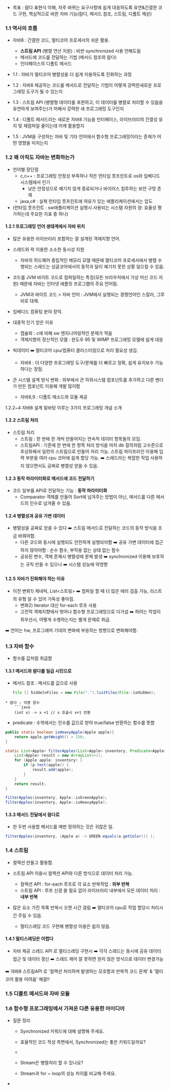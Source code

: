 * 목표 : 람다 표현식 이해, 자주 바뀌는 요구사항에 쉽게 대응하도록 유연&간결한 코드 구현, 핵심적으로 바뀐 자바 기능(람다, 메서드 참조, 스트림, 디폴트 메섣)
### 1.1 역사의 흐름 

* 자바8 : 간결한 코드, 멀티코어 프로세서의 쉬운 활용.
	* **스트림 API** (병렬 연산 지원) : 비싼 synchronized 사용 안해도됨
	* 메서드에 코드를 전달하는 기법 (메서드 참조와 람다)
	* 인터페이스의 디폴트 메서드

* 1.1 : 자바가 멀티코어 병렬성을 더 쉽게 이용하도록 진화하는 과정
* 1.2 : 자바8 제공하는 코드를 메서드로 전달하는 기법이 어떻게 강력한새로운 프로그래밍 도구가 될 수 있는지
* 1.3 : 스트림 API (병렬형 데이터를 포현하고, 이 데이터를 병렬로 처리할 수 있음을 유연하게 보여주는)가 어째서 강력한 새 프로그래밍 도구인지
* 1.4 : 디폴트 메서드라는 새로운 자바8 기능을 인터페이스, 라이브러리의 간결성 유지 및 재컴파일 줄이는데 어캐 활용할지
* 1.5 : JVM을 구성하는 자바 및 기타 언어에서 함수형 프로그래밍이라는 존재가 어떤 영향을 미치는지

### 1.2 왜 아직도 자바는 변화하는가

* 언어별 장단점
	* c,c++ : 프로그래밍 안정성 부족하나 작은 런타임 풋프린트로 os와 임베디드 시스템에서 인기
		* 낮은 안정성으로 예기치 않게 종료되거나 바이러스 침투하는 보안 구멍 존재
	* java,c# : 실제 런타임 풋프린트에 여유가 있는 애플리케이션에서는 압도
* (런타임 풋프린트 : sw애플리케이션 실행시 사용되는 시스템 자원의 양: 효율성 평가하는데 주요한 지표 중 하나)

#### 1.2.1 프로그래밍 언어 생태계에서 자바 위치
* 많은 유용한 라이브러리 포함하는 잘 설계된 객체지향 언어.
* 스레드와 락 이용한 소소한 동시성 지원
	* 자바의 하드웨어 중립적인 메모리 모델 때문에 멀티코어 프로세서에서 병렬 수행되는 스레드는 싱글코어에서의 동작과 달리  예기치 못한 상황 일으킬 수 있음.
* 코드를 JVM 바이트 코드로 컴파일하는 특징(모든 브라우저에서 가상 머신 코드 지원) 때문에 자바는 인터넷 애플릿 프로그램의 주요 언어됨.
	* JVM과 바이트 코드 > 자바 언어 : JVM에서 실행되는 경쟁언어인 스칼라, 그루비로 대체.
* 임베디드 컴퓨팅 분야 장악.

* 대중적 인기 얻은 이유
	* 캡슐화 : c에 비해 sw 엔지니어링적인 문제가 적음
	* 객체지향의 정신적인 모델 : 윈도우 95 및 WIMP 프로그래밍 모델에 쉽게 대응

* 빅데이터 ➡️ 멀티코어 cpu/컴퓨터 클러스터링으로 처리 필요성 생김.
	* 자바8 : 더 다양한 프로그래밍 도구/문제를 더 빠르고 정확, 쉽게 유지보수 가능하다는 장점.
* 큰 시스템 설계 방식 변화 : 외부에서 큰 하위시스템 컴포넌트를 추가하고 다른 벤더가 만든 컴포넌트 이용해 개발 많이함
	* 자바8,9 : 디폴트 메소드와 모듈 제공

1.2.2~4 자바8 설계 밑바탕 이루는 3가지 프로그래밍 개념 소개
#### 1.2.2 스트림 처리
* 스트림 처리
	* 스트림 : 한 번에 한 개씩 만들어지는 연속적 데이터 항목들의 모임.
	* 스트림API : 기존에 한 번에 한 항목 처리 방식을 마치 db 질의처럼 고수준으로 추상화해서 일련의 스트림으로 만들어 처리 가능. 스트림 파이프라인 이용해 입력 부분을 여러 cpu 코어에 쉽게 할당 가능. ➡️ 스레드라는 복잡한 작업 사용하지 않으면서도 공짜로 병렬성 얻을 수 있음.

#### 1.2.3 동작 파라미터화로 메서드에 코드 전달하기
* 코드 일부를 API로 전달하는 기능 : **동작 파라미터화**
	* Comparator 객체를 만들어 Sort에 넘겨주는 방법이 아닌, 메서드를 다른 메서드의 인수로 넘겨줄 수 있음.

#### 1.2.4 병렬성과 공유 가변 데이터
* 병렬성을 공짜로 얻을 수 있다 ➡️ 스트림 메서드로 전달하는 코드의 동작 방식을 조금 바꿔야함.
	* 다른 코드와 동시에 실행되도 안전하게 실행되야함 ➡️ 공유 가변 데이터에 접근하지 않아야함 : 순수 함수, 부작용 없는 상태 없는 함수
	* 공유된 변수, 객체 존재시 병렬성에 문제 발생 ➡️ synchronized 이용해 보호하는 규칙 만들 수 있으나 ➡️ 시스템 성능에 악영향 
	  
#### 1.2.5 자바가 진화해야 하는 이유
* 이전 변화1) 제네릭, List<스트링> ➡️ 컴파일 할 때 더 많은 에러 검출 가능, 리스트의 유형 알 수 있어 가독성 좋아짐.
	* 변화2) Iterator 대신 for-each 루프 사용
	* 고전적 객체지향에서 벗어나 함수형 프로그래밍으로 다가섬 ➡️ 하려는 작업이 최우선시, 어떻게 수행하는지는 별개 문제로 취급.

➡️ 언어는 hw, 프로그래머 기대의 변화에 부응하는 방향으로 변화해야함.

### 1.3 자바 함수
* 함수를 값처럼 취급함
#### 1.3.1 메서드와 람다를 일급 시민으로
* 메서드 참조 : 메서드를 값으로 사용
	```java
	File [] hiddelnFiles = new File(".").listFiles(File::isHidden);
```
* 람다 : 익명 함수
	```java
	(int x) -> x +1 // x 호출시 x+1 반환
```
* predicate : 수학에서는 인수를 값으로 받아 true/false 반환하는 함수를 뜻함
```java
public static boolean isHeavyApple(Apple apple){
	return apple.getWeight() > 150;
}

static List<Apple> filterApples(List<Apple> inventory, Predicate<Apple>p) {
	List<Apple> result = new ArrayList<>();
	for (Apple apple: inventory) {
		if (p.test(apple)) {
			result.add(apple);
		}
	}
	return result;
}

filterApples(inventory, Apple::isGreenApple);
filterApples(inventory, Apple::isHeavyApple);
```

#### 1.3.3 메서드 전달에서 람다로
* 한 두번 사용할 메서드를 매번 정의하는 것은 귀찮은 일.
```java
filterApples(inventory, (Apple a) -> GREEN.equals(a.getColor()) );
```


### 1.4 스트림
* 컬렉션 만들고 활용함.
* 스트림 API 이용시 컬렉션 API와 다른 방식으로 데이터 처리 가능.
	* 컬렉션 API : for-each 루프로 각 요소 반복작업 : **외부 반복**
	* 스트림 API : 루프 신경 쓸 필요 없이 라이브러리 내부에서 모든 데이터 처리 : **내부 반복**

* 많은 요소 가진 목록 반복시 오랜 시간 걸림 ➡️ 멀티코어 cpu로 작업 할당시 처리시간 주일 수 있음.
	* 멀티스레딩 코드 구현해 병렬성 이용은 쉽지 않음.

#### 1.4.1 멀티스레딩은 어렵다
* 자바 제공 스레드 API 로 멀티스레딩 구현시 ➡️ 각각 스레드는 동시에 공유 데이터 접근 및 데이터 갱신 ➡️ 스레드 제어 잘 못하면 원치 않은 방식으로 데이터 변경가능

➡️ 자바8 스트림API 로 '컬렉션 처리하며 발생하는 모호함과 반복적 코드 문제' & '멀티코어 활용 어려움' 해결!!

### 1.5 디폴트 메서드와 자바 모듈


### 1.6 함수형 프로그래밍에서 가져온 다른 유용한 아이디어



* 질문 정리
	* Synchronized 키워드에 대해 설명해 주세요.
	* 효율적인 코드 작성 측면에서, Synchronized는 좋은 키워드일까요?
	* 

	* Stream은 병렬처리 할 수 있나요?
	* Stream과 for ~ loop의 성능 차이를 비교해 주세요.

* 